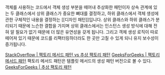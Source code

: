 객체를 사용하는 코드에서 객체 생성 부분을 떼어내 추상화한 패턴이자 상속 관계에 있는 두 클래스에서 상위 클래스가 중요한 뼈대를 결정하고, 하위 클래스에서 객체 생성에 관한 구체적인 내용을 결정하는 [[디자인 패턴]]입니다.
상위 클래스와 하위 클래스가 분리되기 때문에 느슨한 결합을 가지며 상위 클래스에서는 인스턴스 생성 방식에 대해 전혀 알 필요가 없기 때문에 더 많은 유연성을 갖게 됩니다. 그리고 객체 생성 로직이 따로 떼어져 있기 때문에 코드를 리팩터링하더라도 한 곳만 고칠 수 있게 되니 유지 보수성이 증가됩니다.

[StackOverflow | 팩토리 메서드 패턴 vs 추상 팩토리 패턴](https://stackoverflow.com/questions/5739611/what-are-the-differences-between-abstract-factory-and-factory-design-patterns)
[GeeksForGeeks | 팩토리 메서드 패턴](https://www.geeksforgeeks.org/factory-method-for-designing-pattern/)
팩토리 메서드 패턴은 템플릿 메서드의 생성 패턴 버전으로 볼 수 있다.
[GeeksForGeeks | 추상 팩토리 패턴](https://www.geeksforgeeks.org/abstract-factory-pattern/?ref=gcse)